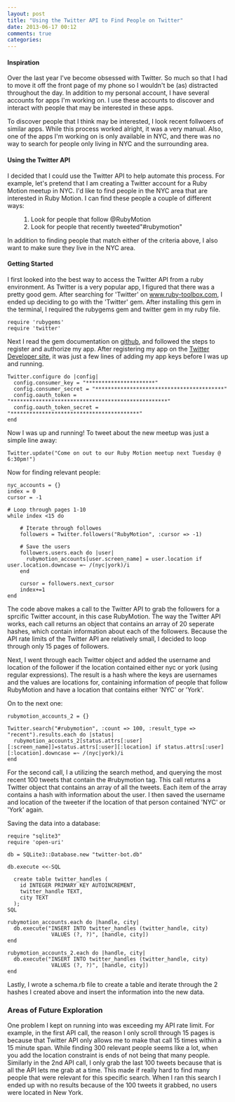 ```yaml
---
layout: post
title: "Using the Twitter API to Find People on Twitter"
date: 2013-06-17 00:12
comments: true
categories: 
---
```


#### Inspiration

Over the last year I've become obsessed with Twitter.  So much so that I had to move it off the front page of my phone so I wouldn't be (as) distracted throughout the day.  In addition to my personal account, I have several accounts for apps I'm working on.  I use these accounts to discover and interact with people that may be interested in these apps.

To discover people that I think may be interested, I look recent follwoers of similar apps.  While this process worked alright, it was a very manual.  Also, one of the apps I'm working on is only available in NYC, and there was no way to search for people only living in NYC and the surrounding area.


#### Using the Twitter API

I decided that I could use the Twitter API to help automate this process.  For example, let's pretend that I am creating a Twitter account for a Ruby Motion meetup in NYC.  I'd like to find people in the NYC area that are interested in Ruby Motion.  I can find these people a couple of different ways:

<ol style="margin-left: 30px;">
  <li>Look for people that follow @RubyMotion</li>
  <li>Look for people that recently tweeted"#rubymotion"</li>
</ol>

In addition to finding people that match either of the criteria above, I also want to make sure they live in the NYC area.  

#### Getting Started

I first looked into the best way to access the Twitter API from a ruby environment.  As Twitter is a very popular app, I figured that there was a pretty good gem.  After searching for 'Twitter' on <a href="https://ruby-toolbox.com">www.ruby-toolbox.com</a>, I ended up deciding to go with the 'Twitter' gem.  After installing this gem in the terminal, I required the rubygems gem and twitter gem in my ruby file.  

```
require 'rubygems'
require 'twitter'
```

Next I read the gem documentation on <a href="https://github.com/sferik/twitter">github</a>, and followed the steps to register and authorize my app.  After registering my app on the <a href="https://dev.twitter.com/apps/new">Twitter Developer site</a>, it was just a few lines of adding my app keys before I was up and running.

```
Twitter.configure do |config|
  config.consumer_key = "**********************"
  config.consumer_secret = "*****************************************"
  config.oauth_token = "**************************************************"
  config.oauth_token_secret = "*****************************************"
end
```

Now I was up and running!  To tweet about the new meetup was just a simple line away: 

```
Twitter.update("Come on out to our Ruby Motion meetup next Tuesday @ 6:30pm!")
```

Now for finding relevant people:

```
nyc_accounts = {}
index = 0
cursor = -1

# Loop through pages 1-10
while index <15 do
    
    # Iterate through followes
    followers = Twitter.followers("RubyMotion", :cursor => -1)

    # Save the users 
    followers.users.each do |user|
      rubymotion_accounts[user.screen_name] = user.location if user.location.downcase =~ /(nyc|york)/i
    end

    cursor = followers.next_cursor
    index+=1
end
```

The code above makes a call to the Twitter API to grab the followers for a sprcific Twitter account, in this case RubyMotion.  The way the Twitter API works, each call returns an object that contains an array of 20 seperate hashes, which contain information about each of the followers. Because the API rate limits of the Twitter API are relatively small, I decided to loop through only 15 pages of followers.

Next, I went through each Twitter object and added the username and location of the follower if the location contained either nyc or york (using regular expressions). The result is a hash where the keys are usernames and the values are locations for, containing information of people that follow RubyMotion and have a location that contains either 'NYC' or 'York'.

On to the next one:

```
rubymotion_accounts_2 = {}

Twitter.search("#rubymotion", :count => 100, :result_type => "recent").results.each do |status|
  rubymotion_accounts_2[status.attrs[:user][:screen_name]]=status.attrs[:user][:location] if status.attrs[:user][:location].downcase =~ /(nyc|york)/i
end

```

For the second call, I a utilizing the search method, and querying the most recent 100 tweets that contain the #rubymotion tag.  This call returns a Twitter object that contains an array of all the tweets.  Each item of the array contains a hash with information about the user.  I then saved the username and location of the tweeter if the location of that person contained 'NYC' or 'York' again.  

Saving the data into a database:

```
require "sqlite3"
require 'open-uri'

db = SQLite3::Database.new "twitter-bot.db"

db.execute <<-SQL
 
  create table twitter_handles (
    id INTEGER PRIMARY KEY AUTOINCREMENT,
    twitter_handle TEXT,
    city TEXT
  );
SQL

rubymotion_accounts.each do |handle, city|
  db.execute("INSERT INTO twitter_handles (twitter_handle, city) 
              VALUES (?, ?)", [handle, city])
end

rubymotion_accounts_2.each do |handle, city|
  db.execute("INSERT INTO twitter_handles (twitter_handle, city) 
              VALUES (?, ?)", [handle, city])
end
```
Lastly, I wrote a schema.rb file to create a table and iterate through the 2 hashes I created above and insert the information into the new data.


### Areas of Future Exploration

One problem I kept on running into was exceeding my API rate limit.  For example, in the first API call, the reason I only scroll through 15 pages is because that Twitter API only allows me to make that call 15 times within a 15 minute span.  While finding 300 relevant people seems like a lot, when you add the location constraint is ends of not being that many people.  Similarly in the 2nd API call, I only grab the last 100 tweets because that is all the API lets me grab at a time.  This made if really hard to find many people that were relevant for this specific search.  When I ran this search I ended up with no results because of the 100 tweets it grabbed, no users were located in New York. 